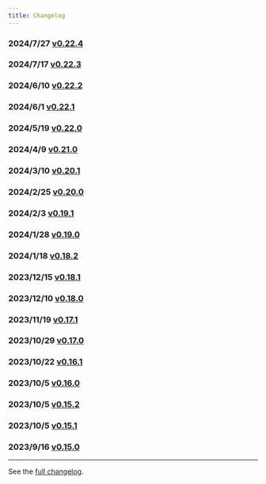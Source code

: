 ```yaml
---
title: Changelog
---
```


### 2024/7/27 [v0.22.4](/changelog/0-22-4)

### 2024/7/17 [v0.22.3](/changelog/0-22-3)

### 2024/6/10 [v0.22.2](/changelog/0-22-2)

### 2024/6/1 [v0.22.1](/changelog/0-22-1)

### 2024/5/19 [v0.22.0](/changelog/0-22-0)

### 2024/4/9 [v0.21.0](/changelog/0-21-0)

### 2024/3/10 [v0.20.1](/changelog/0-20-1)

### 2024/2/25 [v0.20.0](/changelog/0-20-0)

### 2024/2/3 [v0.19.1](/changelog/0-19-1)

### 2024/1/28 [v0.19.0](/changelog/0-19-0)

### 2024/1/18 [v0.18.2](/changelog/0-18-2)

### 2023/12/15 [v0.18.1](/changelog/0-18-1)

### 2023/12/10 [v0.18.0](/changelog/0-18-0)

### 2023/11/19 [v0.17.1](/changelog/0-17-1)

### 2023/10/29 [v0.17.0](/changelog/0-17-0)

### 2023/10/22 [v0.16.1](/changelog/0-16-1)

### 2023/10/5 [v0.16.0](/changelog/0-16-0)

### 2023/10/5 [v0.15.2](/changelog/0-15-2)

### 2023/10/5 [v0.15.1](/changelog/0-15-1)

### 2023/9/16 [v0.15.0](/changelog/0-15-0)

---

See the [full changelog](https://github.com/usememos/memos/releases).
